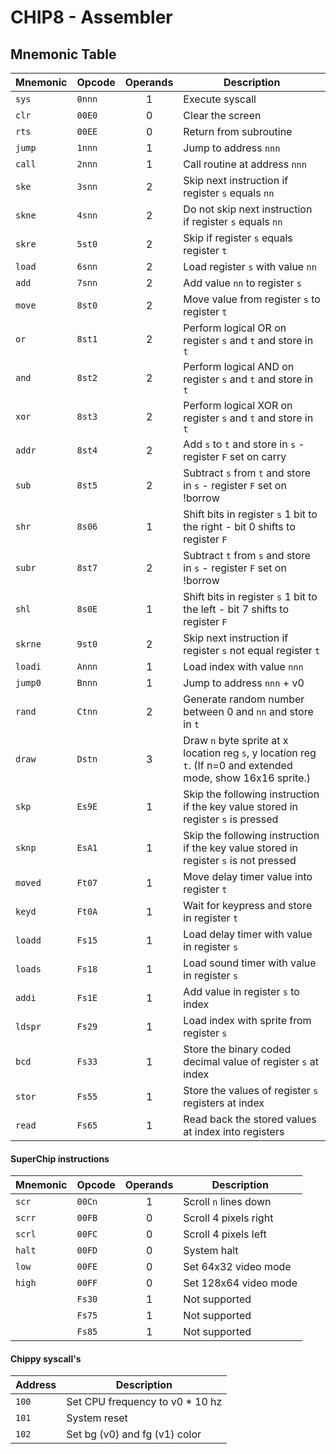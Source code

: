# CHIP8 - Assembler

## Mnemonic Table

| Mnemonic | Opcode | Operands | Description |
| -------- | ------ | :------: | ----------- |
| `sys`    | `0nnn` | 1 | Execute syscall                                                |
| `clr`    | `00E0` | 0 | Clear the screen                                               |
| `rts`    | `00EE` | 0 | Return from subroutine                                         |
| `jump`   | `1nnn` | 1 | Jump to address `nnn`                                          |
| `call`   | `2nnn` | 1 | Call routine at address `nnn`                                  |
| `ske`    | `3snn` | 2 | Skip next instruction if register `s` equals `nn`              |
| `skne`   | `4snn` | 2 | Do not skip next instruction if register `s` equals `nn`       |
| `skre`   | `5st0` | 2 | Skip if register `s` equals register `t`                       |
| `load`   | `6snn` | 2 | Load register `s` with value `nn`                              |
| `add`    | `7snn` | 2 | Add value `nn` to register `s`                                 |
| `move`   | `8st0` | 2 | Move value from register `s` to register `t`                   |
| `or`     | `8st1` | 2 | Perform logical OR on register `s` and `t` and store in `t`    |
| `and`    | `8st2` | 2 | Perform logical AND on register `s` and `t` and store in `t`   |
| `xor`    | `8st3` | 2 | Perform logical XOR on register `s` and `t` and store in `t`   |
| `addr`   | `8st4` | 2 | Add `s` to `t` and store in `s` - register `F` set on carry    |
| `sub`    | `8st5` | 2 | Subtract `s` from `t` and store in `s` - register `F` set on !borrow         |
| `shr`    | `8s06` | 1 | Shift bits in register `s` 1 bit to the right - bit 0 shifts to register `F` |
| `subr`   | `8st7` | 2 | Subtract `t` from `s` and store in `s` - register `F` set on !borrow         |
| `shl`    | `8s0E` | 1 | Shift bits in register `s` 1 bit to the left - bit 7 shifts to register `F`  |
| `skrne`  | `9st0` | 2 | Skip next instruction if register `s` not equal register `t`   |
| `loadi`  | `Annn` | 1 | Load index with value `nnn`                                    |
| `jump0`  | `Bnnn` | 1 | Jump to address `nnn` + v0                                  |
| `rand`   | `Ctnn` | 2 | Generate random number between 0 and `nn` and store in `t`     |
| `draw`   | `Dstn` | 3 | Draw `n` byte sprite at x location reg `s`, y location reg `t`. (If n=0 and extended mode, show 16x16 sprite.) |
| `skp`    | `Es9E` | 1 | Skip the following instruction if the key value stored in register `s` is pressed |
| `sknp`   | `EsA1` | 1 | Skip the following instruction if the key value stored in register `s` is not pressed |
| `moved`  | `Ft07` | 1 | Move delay timer value into register `t`                       |
| `keyd`   | `Ft0A` | 1 | Wait for keypress and store in register `t`                    |
| `loadd`  | `Fs15` | 1 | Load delay timer with value in register `s`                    |
| `loads`  | `Fs18` | 1 | Load sound timer with value in register `s`                    |
| `addi`   | `Fs1E` | 1 | Add value in register `s` to index                             |
| `ldspr`  | `Fs29` | 1 | Load index with sprite from register `s`                       |
| `bcd`    | `Fs33` | 1 | Store the binary coded decimal value of register `s` at index  |
| `stor`   | `Fs55` | 1 | Store the values of register `s` registers at index            |
| `read`   | `Fs65` | 1 | Read back the stored values at index into registers            |

#### SuperChip instructions

| Mnemonic | Opcode | Operands | Description |
| -------- | ------ | :------: | ----------- |
| `scr`    | `00Cn` | 1 | Scroll `n` lines down      |
| `scrr`   | `00FB` | 0 | Scroll 4 pixels right      |
| `scrl`   | `00FC` | 0 | Scroll 4 pixels left       |
| `halt`   | `00FD` | 0 | System halt                |
| `low`    | `00FE` | 0 | Set 64x32 video mode       |
| `high`   | `00FF` | 0 | Set 128x64 video mode      |
|          | `Fs30` | 1 | Not supported              |
|          | `Fs75` | 1 | Not supported              |
|          | `Fs85` | 1 | Not supported              |

#### Chippy syscall's

| Address | Description |
| ------- | ----------- |
| `100`   | Set CPU frequency to v0 * 10 hz |
| `101`   | System reset                    |
| `102`   | Set bg (v0) and fg (v1) color   |
